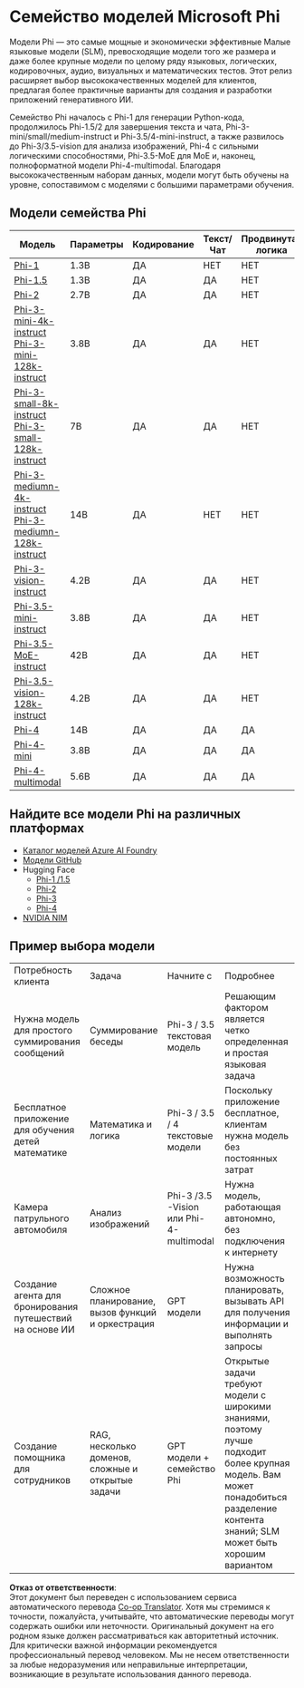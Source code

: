 <!--
CO_OP_TRANSLATOR_METADATA:
{
  "original_hash": "a6e6faf50304b2d99bb88ed879e07a9d",
  "translation_date": "2025-03-27T05:59:31+00:00",
  "source_file": "md\\01.Introduction\\01\\01.PhiFamily.md",
  "language_code": "ru"
}
-->
# Семейство моделей Microsoft Phi

Модели Phi — это самые мощные и экономически эффективные Малые языковые модели (SLM), превосходящие модели того же размера и даже более крупные модели по целому ряду языковых, логических, кодировочных, аудио, визуальных и математических тестов. Этот релиз расширяет выбор высококачественных моделей для клиентов, предлагая более практичные варианты для создания и разработки приложений генеративного ИИ.

Семейство Phi началось с Phi-1 для генерации Python-кода, продолжилось Phi-1.5/2 для завершения текста и чата, Phi-3-mini/small/medium-instruct и Phi-3.5/4-mini-instruct, а также развилось до Phi-3/3.5-vision для анализа изображений, Phi-4 с сильными логическими способностями, Phi-3.5-MoE для MoE и, наконец, полноформатной модели Phi-4-multimodal. Благодаря высококачественным наборам данных, модели могут быть обучены на уровне, сопоставимом с моделями с большими параметрами обучения.

## Модели семейства Phi

<div style="font-size:8px">

| Модель |Параметры|Кодирование|Текст/Чат|Продвинутая логика| Визуальный анализ | Аудио | MoE |
| - | -  | - | - |- |- |- |- |
|[Phi-1](https://huggingface.co/microsoft/phi-1)|1.3B| ДА| НЕТ | НЕТ |НЕТ |НЕТ |НЕТ |
|[Phi-1.5](https://huggingface.co/microsoft/phi-1_5)|1.3B| ДА|ДА| НЕТ |НЕТ |НЕТ |НЕТ |
|[Phi-2](https://huggingface.co/microsoft/phi-1_5)|2.7B| ДА|ДА| НЕТ |НЕТ |НЕТ |НЕТ |
|[Phi-3-mini-4k-instruct](https://huggingface.co/microsoft/Phi-3-mini-4k-instruct)<br/>[Phi-3-mini-128k-instruct](https://huggingface.co/microsoft/Phi-3-mini-128k-instruct)|3.8B| ДА|ДА| НЕТ |НЕТ |НЕТ |НЕТ |
|[Phi-3-small-8k-instruct](https://huggingface.co/microsoft/Phi-3-small-8k-instruct)<br/>[Phi-3-small-128k-instruct](https://huggingface.co/microsoft/Phi-3-small-128k-instruct)<br/>|7B| ДА|ДА| НЕТ |НЕТ |НЕТ |НЕТ |
|[Phi-3-mediumn-4k-instruct](https://huggingface.co/microsoft/Phi-3-medium-4k-instruct)<br>[Phi-3-mediumn-128k-instruct](https://huggingface.co/microsoft/Phi-3-medium-128k-instruct)|14B|ДА|НЕТ| НЕТ |НЕТ |НЕТ |НЕТ |
|[Phi-3-vision-instruct](https://huggingface.co/microsoft/Phi-3-vision-128k-instruct)|4.2B|ДА|ДА|НЕТ |НЕТ |НЕТ |НЕТ |
|[Phi-3.5-mini-instruct](https://huggingface.co/microsoft/Phi-3.5-mini-instruct)|3.8B|ДА|ДА| НЕТ |НЕТ |НЕТ |НЕТ |
|[Phi-3.5-MoE-instruct](https://huggingface.co/microsoft/Phi-3.5-MoE-instruct)|42B|ДА|ДА| НЕТ |НЕТ |НЕТ |ДА |
|[Phi-3.5-vision-128k-instruct](https://huggingface.co/microsoft/Phi-3.5-vision-instruct)|4.2B|ДА|ДА| НЕТ |ДА |НЕТ |НЕТ |
|[Phi-4](https://huggingface.co/microsoft/phi-4)|14B|ДА|ДА| ДА |НЕТ |НЕТ |НЕТ |
|[Phi-4-mini](../../../../../md/01.Introduction/01)|3.8B|ДА|ДА| ДА |НЕТ |НЕТ |НЕТ |
|[Phi-4-multimodal](../../../../../md/01.Introduction/01)|5.6B|ДА|ДА| ДА |ДА |ДА |НЕТ |

</div>

## **Найдите все модели Phi на различных платформах**

- [Каталог моделей Azure AI Foundry](https://ai.azure.com/explore/models?selectedCollection=phi)
- [Модели GitHub](https://github.com/marketplace?query=Phi&type=models)
- Hugging Face
  - [Phi-1 /1.5](https://huggingface.co/collections/microsoft/phi-1-6626e29134744e94e222d572)
  - [Phi-2](https://huggingface.co/microsoft/phi-2)
  - [Phi-3](https://huggingface.co/collections/microsoft/phi-3-6626e15e9585a200d2d761e3)
  - [Phi-4](https://huggingface.co/collections/microsoft/phi-4-677e9380e514feb5577a40e4) 
- [NVIDIA NIM](https://build.nvidia.com/search?q=Phi)

## Пример выбора модели

| | | | |
|-|-|-|-|
|Потребность клиента|Задача|Начните с|Подробнее|
|Нужна модель для простого суммирования сообщений|Суммирование беседы|Phi-3 / 3.5 текстовая модель|Решающим фактором является четко определенная и простая языковая задача|
|Бесплатное приложение для обучения детей математике|Математика и логика|Phi-3 / 3.5 / 4 текстовые модели|Поскольку приложение бесплатное, клиентам нужна модель без постоянных затрат|
|Камера патрульного автомобиля|Анализ изображений|Phi-3 /3.5 -Vision или Phi-4-multimodal|Нужна модель, работающая автономно, без подключения к интернету|
|Создание агента для бронирования путешествий на основе ИИ|Сложное планирование, вызов функций и оркестрация|GPT модели|Нужна возможность планировать, вызывать API для получения информации и выполнять запросы|
|Создание помощника для сотрудников|RAG, несколько доменов, сложные и открытые задачи|GPT модели + семейство Phi |Открытые задачи требуют модели с широкими знаниями, поэтому лучше подходит более крупная модель. Вам может понадобиться разделение контента знаний; SLM может быть хорошим вариантом|

**Отказ от ответственности**:  
Этот документ был переведен с использованием сервиса автоматического перевода [Co-op Translator](https://github.com/Azure/co-op-translator). Хотя мы стремимся к точности, пожалуйста, учитывайте, что автоматические переводы могут содержать ошибки или неточности. Оригинальный документ на его родном языке должен рассматриваться как авторитетный источник. Для критически важной информации рекомендуется профессиональный перевод человеком. Мы не несем ответственности за любые недоразумения или неправильные интерпретации, возникающие в результате использования данного перевода.